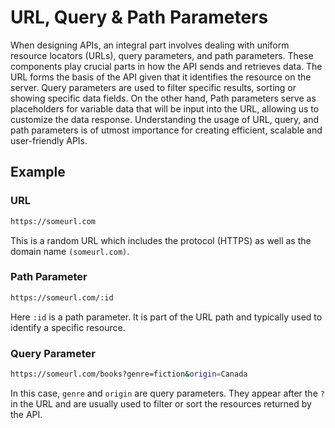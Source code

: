 # URL, Query & Path Parameters

When designing APIs, an integral part involves dealing with uniform resource locators (URLs), query parameters, and path parameters. These components play crucial parts in how the API sends and retrieves data. The URL forms the basis of the API given that it identifies the resource on the server. Query parameters are used to filter specific results, sorting or showing specific data fields. On the other hand, Path parameters serve as placeholders for variable data that will be input into the URL, allowing us to customize the data response. Understanding the usage of URL, query, and path parameters is of utmost importance for creating efficient, scalable and user-friendly APIs.

## Example

### URL
```bash
https://someurl.com
```
This is a random URL which includes the protocol (HTTPS) as well as the domain name `(someurl.com)`.

### Path Parameter
```bash
https://someurl.com/:id
```
Here `:id` is a path parameter. It is part of the URL path and typically used to identify a specific resource.

### Query Parameter
```bash
https://someurl.com/books?genre=fiction&origin=Canada
```
In this case, `genre` and `origin` are query parameters. They appear after the `?` in the URL and are usually used to filter or sort the resources returned by the API.

